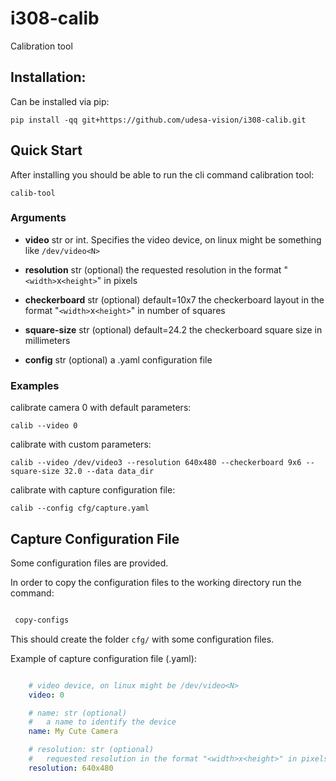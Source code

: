 # i308-calib
Calibration tool


## Installation:

Can be installed via pip:
    
    pip install -qq git+https://github.com/udesa-vision/i308-calib.git


## Quick Start

After installing you should be able to run the cli command calibration tool:

    calib-tool

### Arguments

- **video** str or int. 
Specifies the video device, on linux might be something like `/dev/video<N>`

- **resolution** str (optional)
 the requested resolution in the format "`<width>`x`<height>`" in pixels

- **checkerboard** str (optional) default=10x7
 the checkerboard layout in the format "`<width>`x`<height>`" in number of squares

- **square-size** str (optional) default=24.2
 the checkerboard square size in millimeters 

- **config** str (optional)
a .yaml configuration file


### Examples

calibrate camera 0 with default parameters:

    calib --video 0


calibrate with custom parameters:

    calib --video /dev/video3 --resolution 640x480 --checkerboard 9x6 --square-size 32.0 --data data_dir


calibrate with capture configuration file:

    calib --config cfg/capture.yaml



## Capture Configuration File

Some configuration files are provided.

In order to copy the configuration files to the working directory run the command:

```bash

 copy-configs

```


This should create the folder `cfg/` with some configuration files.

Example of capture configuration file (.yaml):

```yaml

    # video device, on linux might be /dev/video<N>
    video: 0

    # name: str (optional)
    #   a name to identify the device
    name: My Cute Camera

    # resolution: str (optional)
    #   requested resolution in the format "<width>x<height>" in pixels
    resolution: 640x480


```



